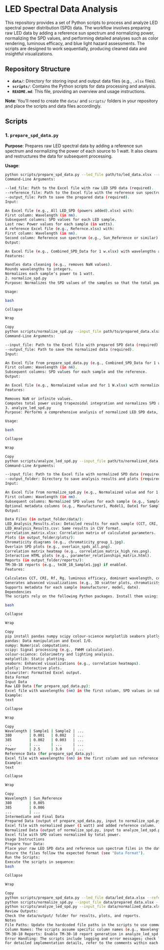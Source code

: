 # LED Spectral Data Analysis

This repository provides a set of Python scripts to process and analyze LED spectral power distribution (SPD) data. The workflow involves preparing raw LED data by adding a reference sun spectrum and normalizing power, normalizing the SPD values, and performing detailed analyses such as color rendering, luminous efficacy, and blue light hazard assessments. The scripts are designed to work sequentially, producing cleaned data and insightful visualizations.

## Repository Structure

- **`data/`**: Directory for storing input and output data files (e.g., `.xlsx` files).
- **`scripts/`**: Contains the Python scripts for data processing and analysis.
- **`README.md`**: This file, providing an overview and usage instructions.

**Note**: You’ll need to create the `data/` and `scripts/` folders in your repository and place the scripts and data files accordingly.

## Scripts

### 1. `prepare_spd_data.py`

**Purpose**: Prepares raw LED spectral data by adding a reference sun spectrum and normalizing the power of each source to 1 watt. It also cleans and restructures the data for subsequent processing.

**Usage**:
```bash
python scripts/prepare_spd_data.py --led_file path/to/led_data.xlsx --reference_file path/to/reference.xlsx --output_file path/to/output.xlsx
Command-Line Arguments:

--led_file: Path to the Excel file with raw LED SPD data (required).
--reference_file: Path to the Excel file with the reference sun spectrum (required).
--output_file: Path to save the prepared data (required).
Input:

An Excel file (e.g., All LED_SPD (powers added).xlsx) with:
First column: Wavelength (in nm).
Subsequent columns: SPD values for each LED sample.
Last row: Power values for each sample (in watts).
A reference Excel file (e.g., Refernce.xlsx) with:
First column: Wavelength (in nm).
Second column: Reference sun spectrum (e.g., Sun_Reference or similar).
Output:

An Excel file (e.g., Combined_SPD_Data for 1 w.xlsx) with wavelengths and normalized SPD values, including a Sun_Reference column.
Features:

Handles data cleaning (e.g., removes NaN values).
Rounds wavelengths to integers.
Normalizes each sample’s power to 1 watt.
2. normalize_spd.py
Purpose: Normalizes the SPD values of the samples so that the total power (integral over wavelength) equals 1, preparing the data for analysis.

Usage:

bash

Collapse

Wrap

Copy
python scripts/normalize_spd.py --input_file path/to/prepared_data.xlsx --output_file path/to/normalized_data.xlsx
Command-Line Arguments:

--input_file: Path to the Excel file with prepared SPD data (required).
--output_file: Path to save the normalized data (required).
Input:

An Excel file from prepare_spd_data.py (e.g., Combined_SPD_Data for 1 w.xlsx) with:
First column: Wavelength (in nm).
Subsequent columns: SPD values for each sample and the reference.
Output:

An Excel file (e.g., Normalaized value and for 1 W.xlsx) with normalized SPD values.
Features:

Removes NaN or infinite values.
Computes total power using trapezoidal integration and normalizes SPD accordingly.
3. analyze_led_spd.py
Purpose: Performs a comprehensive analysis of normalized LED SPD data, calculating metrics like color rendering index (CRI), luminous efficacy, blue light hazard (BLH), and more. It also generates visualizations such as chromaticity diagrams and SPD plots.

Usage:

bash

Collapse

Wrap

Copy
python scripts/analyze_led_spd.py --input_file path/to/normalized_data.xlsx --output_folder path/to/output/folder
Command-Line Arguments:

--input_file: Path to the Excel file with normalized SPD data (required).
--output_folder: Directory to save analysis results and plots (required).
Input:

An Excel file from normalize_spd.py (e.g., Normalaized value and for 1 W.xlsx) with:
First column: Wavelength (in nm).
Subsequent columns: Normalized SPD values for each sample (e.g., Sample1, Sample2, etc.).
Optional metadata columns (e.g., Manufacturer1, Model1, Date1 for Sample1).
Output:

Data Files (in output_folder/data/):
LED_Analysis_Results.xlsx: Detailed results for each sample (CCT, CRI, Rf, Rg, etc.).
LED_Analysis_Results.csv: Same results in CSV format.
correlation_matrix.xlsx: Correlation matrix of calculated parameters.
Plots (in output_folder/plots/):
Chromaticity diagrams (e.g., chromaticity_group_1.jpg).
Overlain SPD plots (e.g., overlain_spds_all.png).
Correlation matrix heatmap (e.g., correlation_matrix_high_res.png).
Interactive HTML plots (e.g., parameter_relationships_matrix.html).
Reports (in output_folder/reports/):
TM-30-18 reports (e.g., tm30_18_Sample1.jpg) if enabled.
Features:

Calculates CCT, CRI, Rf, Rg, luminous efficacy, dominant wavelength, color purity, peak wavelength, FWHM, BLH, and more.
Generates advanced visualizations (e.g., 3D scatter plots, chromaticity diagrams with MacAdam ellipses).
Supports metadata for each sample (manufacturer, model, date).
Dependencies
The scripts rely on the following Python packages. Install them using:

bash

Collapse

Wrap

Copy
pip install pandas numpy scipy colour-science matplotlib seaborn plotly xlsxwriter
pandas: Data manipulation and Excel I/O.
numpy: Numerical computations.
scipy: Signal processing (e.g., FWHM calculation).
colour-science: Colorimetry and lighting analysis.
matplotlib: Static plotting.
seaborn: Enhanced visualizations (e.g., correlation heatmaps).
plotly: Interactive plots.
xlsxwriter: Formatted Excel output.
Data Format
Input Data
Raw LED Data (for prepare_spd_data.py):
Excel file with wavelengths (nm) in the first column, SPD values in subsequent columns, and power values in the last row.
Example:
text

Collapse

Wrap

Copy
Wavelength | Sample1 | Sample2 | ...
380        | 0.001   | 0.002   | ...
385        | 0.002   | 0.003   | ...
...        | ...     | ...     | ...
Power      | 2.5     | 3.0     | ...
Reference Data (for prepare_spd_data.py):
Excel file with wavelengths (nm) in the first column and sun reference SPD in the second column.
Example:
text

Collapse

Wrap

Copy
Wavelength | Sun_Reference
380        | 0.005
385        | 0.006
...        | ...
Intermediate and Final Data
Prepared Data (output of prepare_spd_data.py, input to normalize_spd.py):
Excel file with normalized power (1 watt) and added reference column.
Normalized Data (output of normalize_spd.py, input to analyze_led_spd.py):
Excel file with SPD values normalized by total power.
Usage Instructions
Prepare Your Data:
Place your raw LED SPD data and reference sun spectrum files in the data/ folder.
Ensure the files follow the expected format (see "Data Format").
Run the Scripts:
Execute the scripts in sequence:
bash

Collapse

Wrap

Copy
python scripts/prepare_spd_data.py --led_file data/led_data.xlsx --reference_file data/reference.xlsx --output_file data/prepared_data.xlsx
python scripts/normalize_spd.py --input_file data/prepared_data.xlsx --output_file data/normalized_data.xlsx
python scripts/analyze_led_spd.py --input_file data/normalized_data.xlsx --output_folder data/output/
Review Outputs:
Check the data/output/ folder for results, plots, and reports.
Notes
File Paths: Update the hardcoded file paths in the scripts to use command-line arguments as shown above for flexibility.
Column Names: The scripts assume specific column names (e.g., Wavelength, Sun_Reference). Adjust your data or the scripts if names differ.
TM-30-18 Reports: Enable TM-30-18 report generation in analyze_led_spd.py by setting run_tm30_report=True in the LEDAnalyzer config if desired.
Error Handling: The scripts include logging and error messages; check led_analysis.log for debugging.
For detailed implementation details, refer to the comments within each script.
